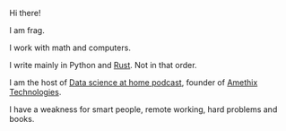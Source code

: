 Hi there!

I am frag. 

I work with math and computers.

I write mainly in Python and [Rust](https://rust-lang.org). Not in that order.

I am the host of [Data science at home podcast](https://datascienceathome.com), founder of [Amethix Technologies](https://amethix.com).

I have a weakness for smart people, remote working, hard problems and books.
